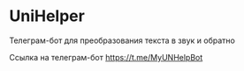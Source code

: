 # UniHelper
Телеграм-бот для преобразования текста в звук и обратно

Ссылка на телеграм-бот https://t.me/MyUNHelpBot
